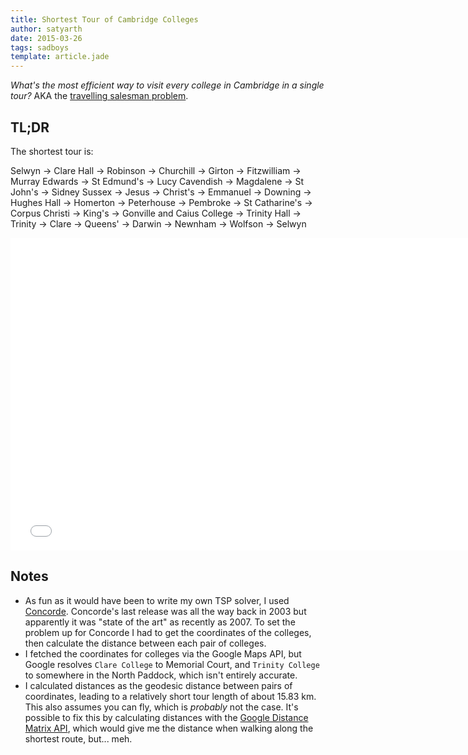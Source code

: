 ```yaml
---
title: Shortest Tour of Cambridge Colleges
author: satyarth
date: 2015-03-26
tags: sadboys
template: article.jade
---
```


*What's the most efficient way to visit every college in Cambridge in a single tour?* AKA the [travelling salesman problem](http://en.wikipedia.org/wiki/Travelling_salesman_problem).

## TL;DR

The shortest tour is:

Selwyn → Clare Hall → Robinson → Churchill → Girton → Fitzwilliam → Murray Edwards → St Edmund's → Lucy Cavendish → Magdalene → St John's → Sidney Sussex → Jesus → Christ's → Emmanuel → Downing → Hughes Hall → Homerton → Peterhouse → Pembroke → St Catharine's → Corpus Christi → King's → Gonville and Caius College → Trinity Hall → Trinity → Clare → Queens' → Darwin → Newnham → Wolfson → Selwyn

<iframe src="map.html" width="752" height="500" marginwidth="0" marginheight="0" scrolling="no" frameborder="0"></iframe>

## Notes

* As fun as it would have been to write my own TSP solver, I used [Concorde](http://www.math.uwaterloo.ca/tsp/concorde/index.html). Concorde's last release was all the way back in 2003 but apparently it was "state of the art" as recently as 2007. To set the problem up for Concorde I had to get the coordinates of the colleges, then calculate the distance between each pair of colleges.
* I fetched the coordinates for colleges via the Google Maps API, but Google resolves `Clare College` to Memorial Court, and `Trinity College` to somewhere in the North Paddock, which isn't entirely accurate.
* I calculated distances as the geodesic distance between pairs of coordinates, leading to a relatively short tour length of about 15.83 km. This also assumes you can fly, which is *probably* not the case. It's possible to fix this by calculating distances with the [Google Distance Matrix API](https://developers.google.com/maps/documentation/distancematrix/), which would give me the distance when walking along the shortest route, but... meh.